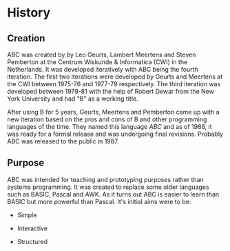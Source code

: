# History

## Creation

ABC was created by by Leo Geurts, Lambert Meertens and Steven Pemberton at
the Centrum Wiskunde & Informatica (CWI) in the Netherlands. It was developed iteratively with ABC
being the fourth iteration. The first two iterations were developed by Geurts and Meertens at the
CWI between 1975-76 and 1977-79 respectively. The third iteration was developed between 1979-81 with
the help of Robert Dewar from the New York University and had "B" as a working title.

After using B for 5 years, Geurts, Meertens and Pemberton came up with a new iteration based on the
pros and cons of B and other programming languages of the time. They named this language *ABC* and
as of 1986, it was ready for a formal release and was undergoing final revisions. Probably ABC was
released to the public in 1987.

## Purpose

ABC was intended for teaching and prototyping purposes rather than systems programming.
It was created to replace some older languages such as BASIC, Pascal and AWK. As it turns out ABC
is easier to learn than BASIC but more powerful than Pascal. It's initial aims were to be:

* Simple

* Interactive

* Structured
